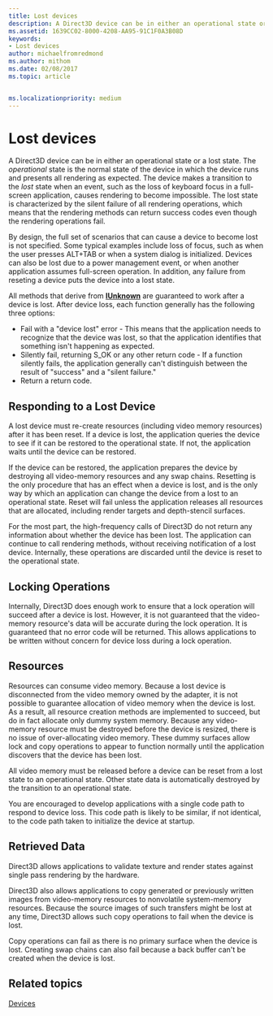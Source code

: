 ```yaml
---
title: Lost devices
description: A Direct3D device can be in either an operational state or a lost state.
ms.assetid: 1639CC02-8000-4208-AA95-91C1F0A3B08D
keywords:
- Lost devices
author: michaelfromredmond
ms.author: mithom
ms.date: 02/08/2017
ms.topic: article


ms.localizationpriority: medium
---
```


# Lost devices


A Direct3D device can be in either an operational state or a lost state. The *operational* state is the normal state of the device in which the device runs and presents all rendering as expected. The device makes a transition to the *lost* state when an event, such as the loss of keyboard focus in a full-screen application, causes rendering to become impossible. The lost state is characterized by the silent failure of all rendering operations, which means that the rendering methods can return success codes even though the rendering operations fail.

By design, the full set of scenarios that can cause a device to become lost is not specified. Some typical examples include loss of focus, such as when the user presses ALT+TAB or when a system dialog is initialized. Devices can also be lost due to a power management event, or when another application assumes full-screen operation. In addition, any failure from reseting a device puts the device into a lost state.

All methods that derive from [**IUnknown**](https://msdn.microsoft.com/library/windows/desktop/ms680509) are guaranteed to work after a device is lost. After device loss, each function generally has the following three options:

-   Fail with a "device lost" error - This means that the application needs to recognize that the device was lost, so that the application identifies that something isn't happening as expected.
-   Silently fail, returning S\_OK or any other return code - If a function silently fails, the application generally can't distinguish between the result of "success" and a "silent failure."
-   Return a return code.

## <span id="Responding_to_a_Lost_Device"></span><span id="responding_to_a_lost_device"></span><span id="RESPONDING_TO_A_LOST_DEVICE"></span>Responding to a Lost Device


A lost device must re-create resources (including video memory resources) after it has been reset. If a device is lost, the application queries the device to see if it can be restored to the operational state. If not, the application waits until the device can be restored.

If the device can be restored, the application prepares the device by destroying all video-memory resources and any swap chains. Resetting is the only procedure that has an effect when a device is lost, and is the only way by which an application can change the device from a lost to an operational state. Reset will fail unless the application releases all resources that are allocated, including render targets and depth-stencil surfaces.

For the most part, the high-frequency calls of Direct3D do not return any information about whether the device has been lost. The application can continue to call rendering methods, without receiving notification of a lost device. Internally, these operations are discarded until the device is reset to the operational state.

## <span id="Locking_Operations"></span><span id="locking_operations"></span><span id="LOCKING_OPERATIONS"></span>Locking Operations


Internally, Direct3D does enough work to ensure that a lock operation will succeed after a device is lost. However, it is not guaranteed that the video-memory resource's data will be accurate during the lock operation. It is guaranteed that no error code will be returned. This allows applications to be written without concern for device loss during a lock operation.

## <span id="Resources"></span><span id="resources"></span><span id="RESOURCES"></span>Resources


Resources can consume video memory. Because a lost device is disconnected from the video memory owned by the adapter, it is not possible to guarantee allocation of video memory when the device is lost. As a result, all resource creation methods are implemented to succeed, but do in fact allocate only dummy system memory. Because any video-memory resource must be destroyed before the device is resized, there is no issue of over-allocating video memory. These dummy surfaces allow lock and copy operations to appear to function normally until the application discovers that the device has been lost.

All video memory must be released before a device can be reset from a lost state to an operational state. Other state data is automatically destroyed by the transition to an operational state.

You are encouraged to develop applications with a single code path to respond to device loss. This code path is likely to be similar, if not identical, to the code path taken to initialize the device at startup.

## <span id="Retrieved_Data"></span><span id="retrieved_data"></span><span id="RETRIEVED_DATA"></span>Retrieved Data


Direct3D allows applications to validate texture and render states against single pass rendering by the hardware.

Direct3D also allows applications to copy generated or previously written images from video-memory resources to nonvolatile system-memory resources. Because the source images of such transfers might be lost at any time, Direct3D allows such copy operations to fail when the device is lost.

Copy operations can fail as there is no primary surface when the device is lost. Creating swap chains can also fail because a back buffer can't be created when the device is lost.

## <span id="related-topics"></span>Related topics


[Devices](devices.md)

 

 




